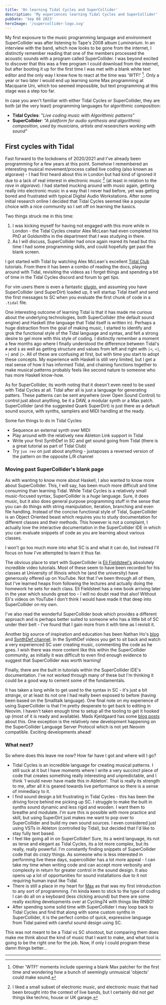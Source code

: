 ```yaml
---
title: 'On learning Tidal Cycles and SuperCollider'
description: 'My experiences learning Tidal Cycles and SuperCollider'
pubDate: 'Sep 08 2023'
heroImage: '/supercollider-logo.svg'
---
```


My first exposure to the music programming language and environment
SuperCollider was after listening to Tape's 2008 album *Luminarium*. In an
interview with the band, which now looks to be gone from the internet, I
distinctly remember reading that one of the members processed the acoustic
sounds with a program called SuperCollider. I was beyond excited to discover
that this was a free program I could download from the internet, but after
booting it up for the first time I was met with a blank white text editor and
the only way I knew how to react at the time was 'WTF!' [^1]. Only a year or two later
I would end up learning some Max programming at Macquarie Uni, which too seemed impossible, but text
programming at this stage was a step too far.

In case you aren't familiar with either Tidal Cycles or SuperCollider, they are
both (at the very least) programming languages for algorithmic composition:
- **Tidal Cycles**: *"Live coding music with Algorithmic patterns"*
- **SuperCollider**: *"A platform for audio synthesis and algorithmic composition, used by musicians, artists and researchers working with sound"*

## First cycles with Tidal

Fast forward to the lockdowns of 2020/2021 and I've already been programming
for a few years at this point. Somehow I remembered an interesting musical
movement/process called live coding (also known as algorave) - I had first
heard about this in London but had kind of ignored it due to a lack of real
interest in electronic music [^2] (at least in relation to the *rave* in
*algorave*). I had started mucking around with music again, getting really into
electronic music in a way that I never had before, yet was getting bored and
frustrated with typical Digital Audio Workstations. After some initial research
online I decided that Tidal Cycles seemed like a popular choice with a nice
community so I set off on learning the basics.

Two things struck me in this time:
1) I was kicking myself for having not engaged with this more while in London - the
Tidal Cycles creator Alex McLean had even completed his PhD at Goldsmiths in the
department that I was studying in there.
2) As I will discuss, SuperCollider had once again reared its head but this time I had some
programming skills, and could hopefully get past the blank screen.

I got started with Tidal by watching Alex McLean's excellent [Tidal
Club](https://youtube.com/playlist?list=PL2lW1zNIIwj3bDkh-Y3LUGDuRcoUigoDs&si=Sx3K0kaS2kBcUIDJ)
tutorials. From there it has been a combo of reading the docs, playing around with Tidal, revisiting the videos
as I forget things and spending a bit of time in the Tidal Cycles discord and forum to get tips.

For vim users there is even a fantastic
[plugin](https://github.com/tidalcycles/vim-tidal), and assuming you have
SuperCollider (and SuperDirt) loaded up, it will startup Tidal itself and send
the first messages to SC when you evaluate the first chunk of code in a `.tidal`
file.

One interesting outcome of learning Tidal is that it has made me curious about
the underlying technologies, both SuperCollider (the default sound engine) and
Haskell (the language that Tidal itself is written in). Perhaps a huge
distraction from the goal of making music, I started to identify and grok the
functional style of the Tidal language and syntax, and felt a strong desire to
gel more with this style of coding. I distinctly remember a moment a few months
ago where I finally understood the difference between Tidal's `#` and `$` as
well as getting structure and values from left and right with `|<`, `<|`, `>|`
and `|>`. All of these are confusing at first, but with time you start to adopt
these concepts. My experience with Haskell is still very limited, but I get a
real sense of how it has informed Tidal, and chaining functions together to
make musical patterns probably feels like second nature to someone who has more
Haskell know-how.

As for SuperCollider, its worth noting that it doesn't even need to be used
with Tidal Cycles at all. Tidal after all is just a language for generating patters.
These patterns can be sent anywhere (over Open Sound Control) to control just
about anything, be it a DAW, a modular synth or a Max patch. SuperCollider (and
the suggested Quark SuperDirt) is just there as a default sound source, with
synths, samplers and MIDI handling at the ready.

Some fun things to do in Tidal Cycles:

- Sequence an external synth over MIDI
- Play around with the relatively new Ableton Link support in Tidal
- Write your first SynthDef in SC and get sound going from Tidal (there is a great tutorial as part of Tidal Club)
- Try `jux rev` on just about anything - juxtaposes a reversed version of the pattern on the opposite L/R channel

### Moving past SuperCollider's blank page

As with wanting to know more about Haskell, I also wanted to know more about
SuperCollider. This, I will say, has been much more difficult and time consuming than
learning Tidal. While Tidal Cycles is a relatively small music-focused syntax,
SuperCollider is a *huge* language. Sure, it does music, but it also does
general purpose programming stuff in the sense that you can do things with
string manipulation, iteration, branching and even file handling. Instead of
the concise functional style of Tidal, SuperCollider is an Object Oriented
beast which requires you to study documentation for different classes and their
methods. This however is not a complaint, I actually love the interactive
documentation in the SuperCollider IDE in which you can evaluate snippets of
code as you are learning about various classes.

I won't go too much more into what SC is and what it can do, but instead I'll
focus on how I've attempted to learn it thus far.

The obvious place to start with SuperCollider is [Eli
Fieldsteel's](https://www.youtube.com/@elifieldsteel) absolutely incredible
video tutorials. Most of these seem to have been recorded for his classes at
University of Illinois which he (and the university) have generously offered up
on YouTube. Not that I've been through all of them, but I've learned heaps from
following the lectures and actually doing the homework he sets for each class.
Eli Fieldsteel has a new book arriving later in the year which sounds great
too - I will no doubt read that also! Without Eli's videos on YouTube I don't
think I would have made it that deep into SuperCollider on my own.

I've also read the wonderful SuperCollider book which provides a
different approach and is perhaps better suited to someone who has a little bit
of SC under their belt - I've found that I gain more from it with time as I
revisit it.

Another big source of inspiration and education has been Nathan Ho's
[blog](https://nathan.ho.name/) and [SynthDef
channel](https://www.youtube.com/@synth_def/). In the SynthDef videos you get
to sit back and watch a very experienced SC user creating music, commenting the
code as he goes. I wish there was more content like this within the
SuperCollider community, as initially it was difficult to even find enough
evidence to suggest that SuperCollider was worth learning!

Finally, there are the built in tutorials within the SuperCollider IDE's
documentation. I've not worked through many of these but I'm thinking it could
be a good way to cement some of the fundamentals.

It has taken a long while to get used to the syntax in SC - it's just a bit
*strange*, or at least its not one I had really been exposed to before (having
been based on the Smalltalk language). One final note on my experience of using
SuperCollider is that I'm pretty desperate to get back to editing in Neovim. I
haven't taken enough time to setup all the tooling to get it hooked up (most of
it is ready and available). Mads Kjeldgaard has some [blog
posts](https://madskjeldgaard.dk/posts/neovim-as-sc-ide/) about this. One
exception is the relatively new development happening on the SuperCollider
Language Server Protocol which is not yet Neovim compatible. Exciting
developments ahead!

### What next?

So where does this leave me now? How far have I got and where will I go?

- Tidal Cycles is an incredible language for creating musical patterns. I still
suck at it but I have moments where I write a very succinct piece of code that
creates something really interesting and unpredictable, and I think 'I would
never have made this in Ableton'. That is really its strength to me, after all
it is geared towards live performance so there is a sense of immediacy to it.
- I find sound design a bit frustrating in Tidal Cycles - this has been the
driving force behind me picking up SC. I struggle to make the built in synths
sound dynamic and less rigid and wooden. I want them to breathe and modulate.
I'm sure this is possible with more practice and skill, but using SuperDirt
just makes me want to pop over to SuperCollider and build my own sound sources.
I even considered just using VSTs in Ableton (controlled by Tidal), but decided
that I'd like to stay fully text based.
- I feel like going all in on SuperCollider! Sure, its a weird language, its
not as terse and elegant as Tidal Cycles, its a lot more complex, but its
really, really powerful. I'm constantly finding snippets of SuperCollider code
that do *crazy* things. As someone who is less interested in performing live
these days, supercollider has a lot more appeal - I can take my time when
writing code and can accept more verbosity and complexity in return for greater
control in the sound design. It also opens up a lot of opportunities for sound
installations due to it not requiring human input like Tidal.
- There is still a place in my heart for
[Max](https://cycling74.com/products/max) as that was my first introduction to
any sort of programming. I'm kinda keen to stick to the type of coding I can do
all on a keyboard (less clicking around) but there are some really exciting
developments over at Cycling74 with things like RNBO!
- After spending some solid time with SuperCollider I may loop back to Tidal
Cycles and find that along with some custom synths in SuperCollider, it is the
perfect combo of quick, expressive language from Tidal paired with careful
sound design using SC.

This was not meant to be a Tidal vs SC shootout, but comparing them does make
me think about the kind of music that I want to make, and what tool is going to
be the right one for the job. Now, if only I could program these damn things better...

---

[^1]: Other 'WTF!' moments include opening a blank Max patcher for the first time and wondering how a bunch of seemingly unmusical 'objects'
could make sound.

[^2]: I liked a small subset of electronic music, and electronic music that had
been brought into the context of live bands, but I certainly did not *get*
things like techno, house or UK garage.
